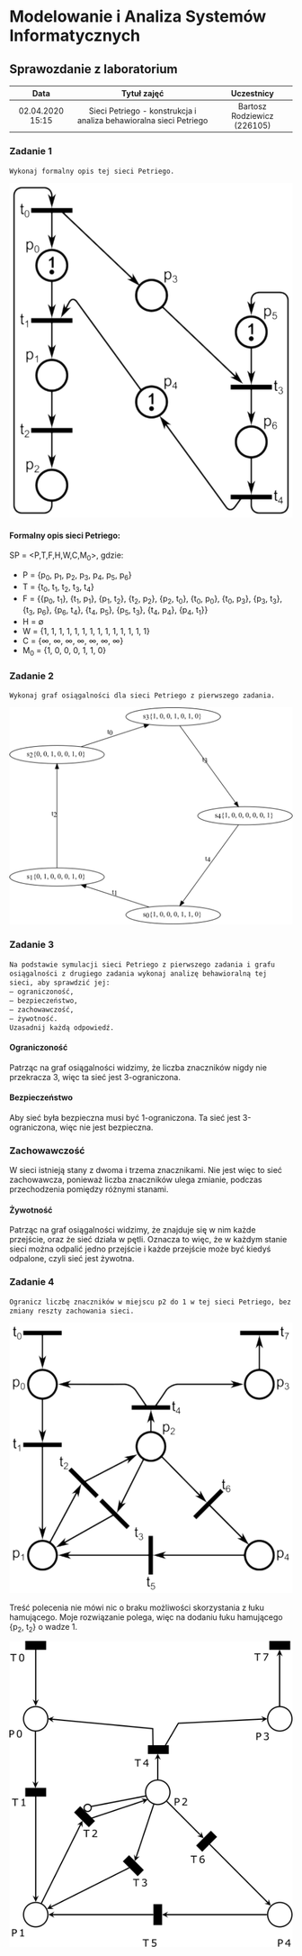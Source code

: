 # Modelowanie i Analiza Systemów Informatycznych

## Sprawozdanie z laboratorium

Data | Tytuł zajęć | Uczestnicy
:-: | :-: | :-:
02.04.2020 15:15 |  Sieci Petriego - konstrukcja i analiza behawioralna sieci Petriego | Bartosz Rodziewicz (226105)

### Zadanie 1

```
Wykonaj formalny opis tej sieci Petriego.
```

![Schemat sieci 1](net1.png)

#### Formalny opis sieci Petriego:

SP = <P,T,F,H,W,C,M<sub>0</sub>>, gdzie:
* P = {p<sub>0</sub>, p<sub>1</sub>, p<sub>2</sub>, p<sub>3</sub>, p<sub>4</sub>, p<sub>5</sub>, p<sub>6</sub>}
* T = {t<sub>0</sub>, t<sub>1</sub>, t<sub>2</sub>, t<sub>3</sub>, t<sub>4</sub>}
* F = {{p<sub>0</sub>, t<sub>1</sub>}, {t<sub>1</sub>, p<sub>1</sub>}, {p<sub>1</sub>, t<sub>2</sub>}, {t<sub>2</sub>, p<sub>2</sub>}, {p<sub>2</sub>, t<sub>0</sub>}, {t<sub>0</sub>, p<sub>0</sub>}, {t<sub>0</sub>, p<sub>3</sub>}, {p<sub>3</sub>, t<sub>3</sub>}, {t<sub>3</sub>, p<sub>6</sub>}, {p<sub>6</sub>, t<sub>4</sub>}, {t<sub>4</sub>, p<sub>5</sub>}, {p<sub>5</sub>, t<sub>3</sub>}, {t<sub>4</sub>, p<sub>4</sub>}, {p<sub>4</sub>, t<sub>1</sub>}}
* H = ∅
* W = {1, 1, 1, 1, 1, 1, 1, 1, 1, 1, 1, 1, 1, 1}
* C = {∞, ∞, ∞, ∞, ∞, ∞, ∞}
* M<sub>0</sub> = {1, 0, 0, 0, 1, 1, 0}

### Zadanie 2

```
Wykonaj graf osiągalności dla sieci Petriego z pierwszego zadania.
```

![Graf osiągalności](reachability-graph.png)

### Zadanie 3

```
Na podstawie symulacji sieci Petriego z pierwszego zadania i grafu osiągalności z drugiego zadania wykonaj analizę behawioralną tej sieci, aby sprawdzić jej:
– ograniczoność,
– bezpieczeństwo,
– zachowawczość,
– żywotność.
Uzasadnij każdą odpowiedź.
```

#### Ograniczoność
Patrząc na graf osiągalności widzimy, że liczba znaczników nigdy nie przekracza 3, więc ta sieć jest 3-ograniczona.

#### Bezpieczeństwo
Aby sieć była bezpieczna musi być 1-ograniczona. Ta sieć jest 3-ograniczona, więc nie jest bezpieczna.

### Zachowawczość
W sieci istnieją stany z dwoma i trzema znacznikami. Nie jest więc to sieć zachowawcza, ponieważ liczba znaczników ulega zmianie, podczas przechodzenia pomiędzy różnymi stanami.

#### Żywotność
Patrząc na graf osiągalności widzimy, że znajduje się w nim każde przejście, oraz że sieć działa w pętli. Oznacza to więc, że w każdym stanie sieci można odpalić jedno przejście i każde przejście może być kiedyś odpalone, czyli sieć jest żywotna.

### Zadanie 4

```
Ogranicz liczbę znaczników w miejscu p2 do 1 w tej sieci Petriego, bez zmiany reszty zachowania sieci.
```

![Schemat sieci 1](net2.png)

Treść polecenia nie mówi nic o braku możliwości skorzystania z łuku hamującego. Moje rozwiązanie polega, więc na dodaniu łuku hamującego {p<sub>2</sub>, t<sub>2</sub>} o wadze 1.

![Rozwiązanie zadania 4](net2-solved.png)
